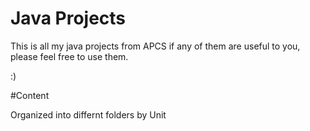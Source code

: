 # Java Projects

This is all my java projects from APCS if any of them are useful to you, please feel free to use them.

:)

#Content

Organized into differnt folders by Unit 

